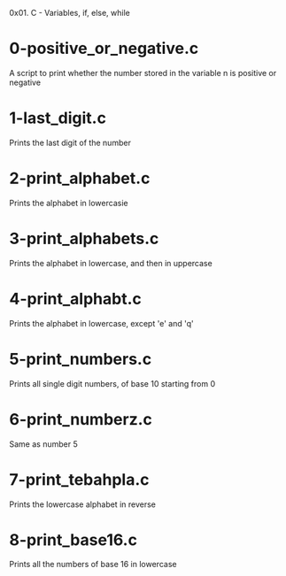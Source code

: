 0x01. C - Variables, if, else, while

# 0-positive_or_negative.c
A script to print whether the number stored in the variable n is positive or negative

# 1-last_digit.c
Prints the last digit of the number

# 2-print_alphabet.c
Prints the alphabet in lowercasie

# 3-print_alphabets.c
Prints the alphabet in lowercase, and then in uppercase

# 4-print_alphabt.c
Prints the alphabet in lowercase, except 'e' and 'q'

# 5-print_numbers.c
Prints all single digit numbers, of base 10 starting from 0

# 6-print_numberz.c
Same as number 5

# 7-print_tebahpla.c
Prints the lowercase alphabet in reverse

# 8-print_base16.c
Prints all the numbers of base 16 in lowercase
